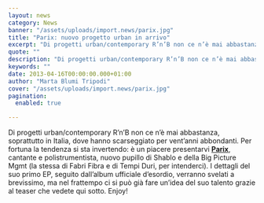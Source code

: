 ```yaml
---
layout: news
category: News
banner: "/assets/uploads/import.news/parix.jpg"
title: "Parix: nuovo progetto urban in arrivo"
excerpt: "Di progetti urban/contemporary R’n’B non ce n’è mai abbastanza, soprattutto in Italia, dove hanno scarseggiato per vent’anni abbondanti. Per fortuna la tendenza si sta invertendo: è un piacere presentarvi Parix, cantante e polistrumentista, nuovo pupillo di Shablo e della Big Picture Mgmt (la stessa di Fabri Fibra e di Tempi Duri, per intenderci). I dettagli [&hellip"
quote: ""
description: "Di progetti urban/contemporary R’n’B non ce n’è mai abbastanza, soprattutto in Italia, dove hanno scarseggiato per vent’anni abbondanti. Per fortuna la tendenza si sta invertendo: è un piacere presentarvi Parix, cantante e polistrumentista, nuovo pupillo di Shablo e della Big Picture Mgmt (la stessa di Fabri Fibra e di Tempi Duri, per intenderci). I dettagli [&hellip"
keywords: ""
date: 2013-04-16T00:00:00.000+01:00
author: "Marta Blumi Tripodi"
cover: "/assets/uploads/import.news/parix.jpg"
pagination:
  enabled: true

---
```


Di progetti urban/contemporary R’n’B non ce n’è mai abbastanza, soprattutto in Italia, dove hanno scarseggiato per vent’anni abbondanti. Per fortuna la tendenza si sta invertendo: è un piacere presentarvi [**Parix**](https://www.facebook.com/pages/Parix/111821345587101?fref=ts "https://www.facebook.com/pages/Parix/111821345587101?fref=ts"), cantante e polistrumentista, nuovo pupillo di Shablo e della Big Picture Mgmt (la stessa di Fabri Fibra e di Tempi Duri, per intenderci). I dettagli del suo primo EP, seguito dall’album ufficiale d’esordio, verranno svelati a brevissimo, ma nel frattempo ci si può già fare un’idea del suo talento grazie al teaser che vedete qui sotto. Enjoy!

  